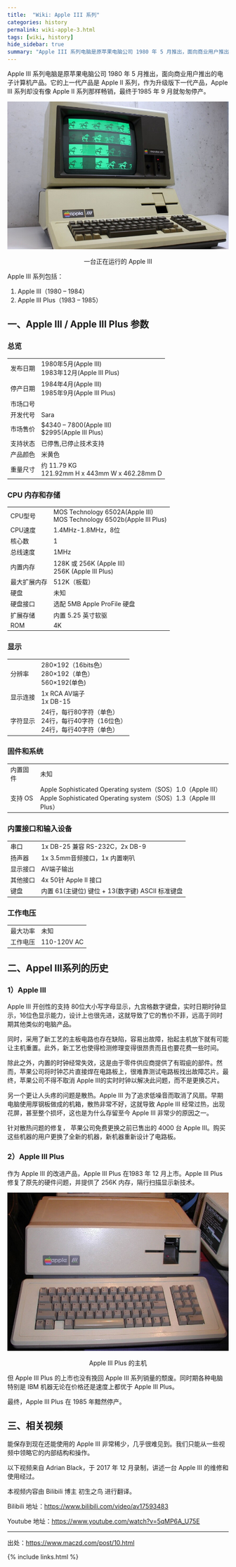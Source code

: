 ```yaml
---
title:  "Wiki: Apple III 系列"
categories: history
permalink: wiki-apple-3.html
tags: [wiki, history]
hide_sidebar: true
summary: "Apple III 系列电脑是原苹果电脑公司 1980 年 5 月推出，面向商业用户推出的电子计算机产品。"
---
```


Apple III 系列电脑是原苹果电脑公司 1980 年 5 月推出，面向商业用户推出的电子计算机产品。它的上一代产品是 Apple II 系列，作为升级版下一代产品，Apple III 系列却没有像 Apple II 系列那样畅销，最终于1985 年 9 月就匆匆停产。

<div align="center">
    <a href="../images/dnbwg/wiki_apple_3_01.jpg">
        <img src="../images/dnbwg/wiki_apple_3_01.jpg" alt="一台正在运行的 Apple III"/>
    </a>
    <p>一台正在运行的 Apple III</p>
</div>

Apple III 系列包括：

 1. Apple III（1980 – 1984）
 2. Apple III Plus（1983 – 1985）

## 一、Apple III / Apple III Plus 参数

### 总览

|         |           |
|---------|-----------|
| 发布日期 | 1980年5月(Apple III) <br/> 1983年12月(Apple III Plus) |
| 停产日期 | 1984年4月(Apple III) <br/> 1985年9月(Apple III Plus) |
| 市场口号 | |
| 开发代号 | Sara |
| 市场售价 | $4340 – 7800(Apple III)  <br/> $2995(Apple III Plus) |
| 支持状态 | 已停售,已停止技术支持 |
| 产品颜色 | 米黄色 |
| 重量尺寸 | 约 11.79 KG <br/> 121.92mm H x 443mm W x 462.28mm D |

### CPU 内存和存储

|         |           |
|---------|-----------|
| CPU型号 | MOS Technology 6502A(Apple III) <br/> MOS Technology 6502b(Apple III Plus)
| CPU速度 | 1.4MHz-1.8MHz，8位
| 核心数 | 1
| 总线速度 | 1MHz
| 内置内存 | 128K 或 256K (Apple III) <br/> 256K (Apple III Plus)
| 最大扩展内存 | 512K（板载）
| 硬盘 | 未知
| 硬盘接口 | 选配 5MB Apple ProFile 硬盘
| 扩展存储 | 内置 5.25 英寸软驱
| ROM | 4K

### 显示

|         |           |
|---------|-----------|
| 分辨率 | 280×192（16bits色） <br/> 280×192（单色） <br/> 560×192(单色) |
| 显示连接 | 1x RCA AV端子 <br/> 1x DB-15 |
| 字符显示 | 24行，每行80字符（单色） <br/> 24行，每行40字符（16位色） <br/> 24行，每行40字符（单色） |

### 固件和系统

|         |           |
|---------|-----------|
| 内置固件 | 未知 |
| 支持 OS | Apple Sophisticated Operating system（SOS）1.0（Apple III） <br/> Apple Sophisticated Operating system（SOS）1.3（Apple III Plus） |

### 内置接口和输入设备

|         |           |
|---------|-----------|
| 串口 | 1x DB-25 兼容 RS-232C，2x DB-9 |
| 扬声器 | 1x 3.5mm音频接口，1x 内置喇叭 |
| 显示接口 | AV端子输出 |
| 其他接口 | 4x  50针 Apple II 接口 |
| 键盘 | 内置 61(主键位) 键位 + 13(数字键) ASCII 标准键盘 |

### 工作电压

|         |           |
|---------|-----------|
| 最大功率 | 未知 |
| 工作电压 | 110-120V AC |


## 二、Appel III系列的历史

### 1）Apple III

Apple III 开创性的支持 80位大小写字母显示，九宫格数字键盘，实时日期时钟显示，16位色显示能力，设计上也很先进，这就导致了它的售价不菲，远高于同时期其他类似的电脑产品。

同时，采用了新工艺的主板电路也存在缺陷，容易出故障，抬起主机放下就有可能让主机重置。此外，新工艺也使得检测修理变得很昂贵而且也要花费一些时间。

除此之外，内置的时钟经常失效，这是由于零件供应商提供了有瑕疵的部件。然而，苹果公司将时钟芯片直接焊在电路板上，很难靠测试电路板找出故障芯片。最终，苹果公司不得不取消 Apple III的实时时钟以解决此问题，而不是更换芯片。

另一个更让人头疼的问题是散热。Apple III 为了追求低噪音而取消了风扇。早期电脑使用厚钢板做成的机箱，散热非常不好，这就导致 Apple III 经常过热，出现花屏，甚至整个损坏，这也是为什么存留至今 Apple III 非常少的原因之一。

针对散热问题的修复， 苹果公司免费更换之前已售出的 4000 台 Apple III。购买这些机器的用户更换了全新的机器，新机器重新设计了电路板。

### 2）Apple III Plus

作为 Apple III 的改进产品，Apple III Plus 在1983 年 12 月上市。Apple III Plus 修复了原先的硬件问题，并提供了 256K 内存，隔行扫描显示新技术。

<div align="center">
    <a href="../images/dnbwg/wiki_apple_3_02.jpg">
        <img src="../images/dnbwg/wiki_apple_3_02.jpg" alt="Apple III Plus 的主机"/>
    </a>
    <p>Apple III Plus 的主机</p>
</div>

但 Apple III Plus 的上市也没有挽回 Apple III 系列销量的颓废。同时期各种电脑特别是 IBM 机器无论在价格还是速度上都优于 Apple III Plus。

最终，Apple III Plus 在 1985 年黯然停产。


## 三、相关视频

能保存到现在还能使用的 Apple III 非常稀少，几乎很难见到。我们只能从一些视频中领略它的内部结构和操作。

以下视频来自 Adrian Black，于 2017 年 12 月录制，讲述一台 Apple III 的维修和使用经过。

本视频内容由 Bilibili 博主 初生之鸟 进行翻译。

Bilibili 地址：<https://www.bilibili.com/video/av17593483>

Youtube 地址：<https://www.youtube.com/watch?v=5qMP6A_U75E>


---------

出处：https://www.maczd.com/post/10.html

{% include links.html %}

